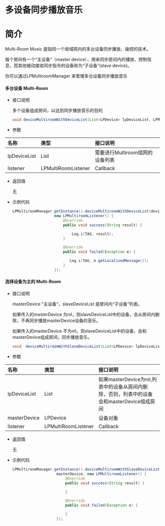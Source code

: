 # 多设备同步播放音乐

# 简介

Multi-Room Music 是指同一个局域网内的多台设备同步播放、操控的技术。

每个房间有一个“主设备”（master device），用来同步房间内的播放、控制信息，而其他被动接收同步指令的设备称为“子设备”(slave device)。

你可以通过LPMultiroomManager 来管理多台设备同步播放音乐


#### 多台设备 Multi-Room

- 接口说明

    多个设备组成房间，以达到同步播放音乐的目的

    ``` Java
    void deviceMultiroomWithDeviceList(List<LPDevice> lpDeviceList, LPMultiroomListener listener)
    ```

- 参数

| 名称         | 类型                     | 接口说明                                        |
| :----------- | :----------------------- | :---------------------------------------------- |
| lpDeviceList | List<LPDevice>           | 需要进行Multiroom组网的设备列表                 |
| listener     | LPMultiRoomListener      | Callback                                        |

- 返回值

    无
    
- 示例代码

    ``` Java
    LPMultiroomManager.getInstance().deviceMultiroomWithDeviceList(deviceList,
                       new LPMultiroomListener() {
                           @Override
                           public void success(String result) {
 
                               Log.i(TAG, result);
                           }
 
                           @Override
                           public void failed(Exception e) {
 
                              Log.i(TAG, e.getLocalizedMessage());
                           }
                       });
    ```

#### 选择设备为主的 Multi-Room

- 接口说明

    masterDevice “主设备”，slaveDeviceList 是房间内“子设备”列表。<br>

    如果传入的masterDevice 为nil，则slaveDeviceList中的设备，会从房间内删除，不再同步播放masterDevice设备的音乐。<br>

    如果传入的masterDevice 不为nil，则slaveDeviceList中的设备，会和masterDevice组成房间，同步播放音乐。<br>

    ``` Java
    void  deviceMultiroomWithSlaveDeviceList(List<LPDevice> lpDeviceList,  LPDevice masterDevice, LPMultiroomListener listener)
    ```

- 参数

| 名称         | 类型                | 接口说明                                                                                   |
| :----------- | :--------------     | :-------------------------------------------------------------------------------           |
| lpDeviceList | List<LPDevice>      | 如果masterDevice为nil,列表中的设备从房间内删除，否则，列表中的设备会和masterDevice组成房间 |
| masterDevice | LPDevice            | 设备对象                                                                                   |
| listener     | LPMultiRoomListener | Callback                                                                                   |

- 返回值

    无

- 示例代码

    ``` Java
    LPMultiroomManager.getInstance().deviceMultiroomWithSlaveDeviceList(deviceList,
                        masterDevice, new LPMultiroomListener() {
                            @Override
                            public void success(String result) {
 
                            }
 
                            @Override
                            public void failed(Exception e) {
 
                            }
                        });
    ```
